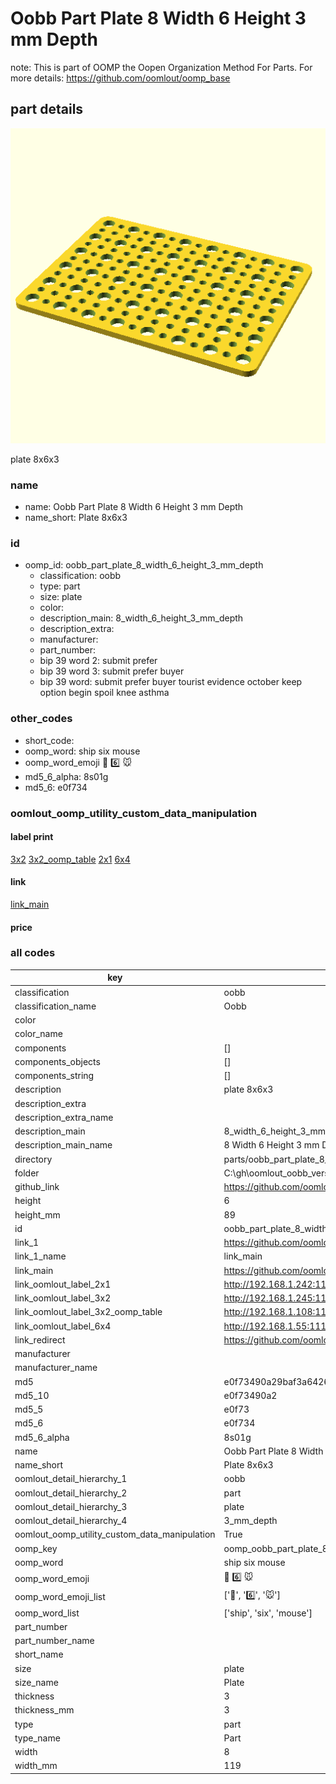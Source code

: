 # Oobb Part Plate 8 Width 6 Height 3 mm Depth  

note: This is part of OOMP the Oopen Organization Method For Parts. For more details: https://github.com/oomlout/oomp_base

##  part details
  

[![](3dpr.png)](3dpr.png)

plate 8x6x3



### name
* name: Oobb Part Plate 8 Width 6 Height 3 mm Depth
* name_short: Plate 8x6x3 
### id
* oomp_id: oobb_part_plate_8_width_6_height_3_mm_depth
  * classification: oobb
  * type: part
  * size: plate
  * color: 
  * description_main: 8_width_6_height_3_mm_depth
  * description_extra: 
  * manufacturer: 
  * part_number: 
  * bip 39 word 2: submit prefer
  * bip 39 word 3: submit prefer buyer
  * bip 39 word: submit prefer buyer tourist evidence october keep option begin spoil knee asthma

### other_codes
* short_code: 
* oomp_word: ship six mouse
* oomp_word_emoji :ship: :six: :mouse:
* md5_6_alpha: 8s01g
* md5_6: e0f734






### oomlout_oomp_utility_custom_data_manipulation
#### label print
[3x2](http://192.168.1.245:1112/?label=oomp%208s01g)
[3x2_oomp_table](http://192.168.1.108:1112/?label=oomp%208s01g)
[2x1](http://192.168.1.242:1112/?label=oomp%208s01g)
[6x4](http://192.168.1.55:1112/?label=oomp%208s01g)    

#### link

[link_main](https://github.com/oomlout/oomlout_oobb_version_4_generated_parts/tree/main/navigation_oomp/oobb/part/plate/8_width_6_height_3_mm_depth/part)                              

#### price







### all codes 
| key | value |  
| --- | --- |  
| classification | oobb |  
| classification_name | Oobb |  
| color |  |  
| color_name |  |  
| components | [] |  
| components_objects | [] |  
| components_string | [] |  
| description | plate 8x6x3 |  
| description_extra |  |  
| description_extra_name |  |  
| description_main | 8_width_6_height_3_mm_depth |  
| description_main_name | 8 Width 6 Height 3 mm Depth |  
| directory | parts/oobb_part_plate_8_width_6_height_3_mm_depth |  
| folder | C:\gh\oomlout_oobb_version_4_generated_parts\parts\oobb_part_plate_8_width_6_height_3_mm_depth |  
| github_link | https://github.com/oomlout/oomlout_oomp_part_src/tree/main/parts/oobb_part_plate_8_width_6_height_3_mm_depth |  
| height | 6 |  
| height_mm | 89 |  
| id | oobb_part_plate_8_width_6_height_3_mm_depth |  
| link_1 | https://github.com/oomlout/oomlout_oobb_version_4_generated_parts/tree/main/navigation_oomp/oobb/part/plate/8_width_6_height_3_mm_depth/part |  
| link_1_name | link_main |  
| link_main | https://github.com/oomlout/oomlout_oobb_version_4_generated_parts/tree/main/navigation_oomp/oobb/part/plate/8_width_6_height_3_mm_depth/part |  
| link_oomlout_label_2x1 | http://192.168.1.242:1112/?label=oomp%208s01g |  
| link_oomlout_label_3x2 | http://192.168.1.245:1112/?label=oomp%208s01g |  
| link_oomlout_label_3x2_oomp_table | http://192.168.1.108:1112/?label=oomp%208s01g |  
| link_oomlout_label_6x4 | http://192.168.1.55:1112/?label=oomp%208s01g |  
| link_redirect | https://github.com/oomlout/oomlout_oobb_version_4_generated_parts/tree/main/parts/oobb_plate_08_06_03 |  
| manufacturer |  |  
| manufacturer_name |  |  
| md5 | e0f73490a29baf3a6426ee5e3eea76c0 |  
| md5_10 | e0f73490a2 |  
| md5_5 | e0f73 |  
| md5_6 | e0f734 |  
| md5_6_alpha | 8s01g |  
| name | Oobb Part Plate 8 Width 6 Height 3 mm Depth |  
| name_short | Plate 8x6x3  |  
| oomlout_detail_hierarchy_1 | oobb |  
| oomlout_detail_hierarchy_2 | part |  
| oomlout_detail_hierarchy_3 | plate |  
| oomlout_detail_hierarchy_4 | 3_mm_depth |  
| oomlout_oomp_utility_custom_data_manipulation | True |  
| oomp_key | oomp_oobb_part_plate_8_width_6_height_3_mm_depth |  
| oomp_word | ship six mouse |  
| oomp_word_emoji | :ship: :six: :mouse: |  
| oomp_word_emoji_list | [':ship:', ':six:', ':mouse:'] |  
| oomp_word_list | ['ship', 'six', 'mouse'] |  
| part_number |  |  
| part_number_name |  |  
| short_name |  |  
| size | plate |  
| size_name | Plate |  
| thickness | 3 |  
| thickness_mm | 3 |  
| type | part |  
| type_name | Part |  
| width | 8 |  
| width_mm | 119 |  
